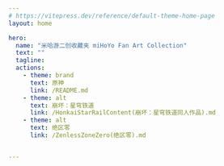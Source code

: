 ```yaml
---
# https://vitepress.dev/reference/default-theme-home-page
layout: home

hero:
  name: "米哈游二创收藏夹 miHoYo Fan Art Collection"
  text: ""
  tagline: 
  actions:
    - theme: brand
      text: 原神
      link: /README.md
    - theme: alt
      text: 崩坏：星穹铁道
      link: /HonkaiStarRailContent(崩坏：星穹铁道同人作品).md
    - theme: alt
      text: 绝区零
      link: /ZenlessZoneZero(绝区零).md


---
```



